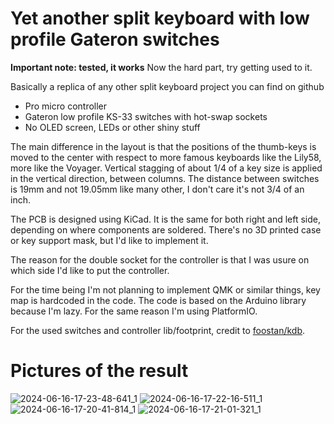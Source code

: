 # Yet another split keyboard with low profile Gateron switches

**Important note: tested, it works**
Now the hard part, try getting used to it.

Basically a replica of any other split keyboard project you can find on github
* Pro micro controller
* Gateron low profile KS-33 switches with hot-swap sockets
* No OLED screen, LEDs or other shiny stuff

The main difference in the layout is that the positions of the thumb-keys is moved to the center with respect to more famous keyboards like the Lily58, more like the Voyager.
Vertical stagging of about 1/4 of a key size is applied in the vertical direction, between columns.
The distance between switches is 19mm and not 19.05mm like many other, I don't care it's not 3/4 of an inch.

The PCB is designed using KiCad. It is the same for both right and left side, depending on where components are soldered.
There's no 3D printed case or key support mask, but I'd like to implement it.

The reason for the double socket for the controller is that I was usure on which side I'd like to put the controller.

For the time being I'm not planning to implement QMK or similar things, key map is hardcoded in the code.
The code is based on the Arduino library because I'm lazy. For the same reason I'm using PlatformIO.

For the used switches and controller lib/footprint, credit to [foostan/kdb](https://github.com/foostan/kbd/tree/main).

# Pictures of the result
![2024-06-16-17-23-48-641_1](https://github.com/cosimini/cambkb/assets/62906444/ec2ab020-c1a1-40b0-9ac5-2ad97fab3e9b)
![2024-06-16-17-22-16-511_1](https://github.com/cosimini/cambkb/assets/62906444/fa82e1bc-4dc1-4705-ae86-45e039a12837)
![2024-06-16-17-20-41-814_1](https://github.com/cosimini/cambkb/assets/62906444/ce6cdbbb-3ab2-4c71-b18e-c91bc6841e46)
![2024-06-16-17-21-01-321_1](https://github.com/cosimini/cambkb/assets/62906444/29d4baf3-8957-483d-917b-7c76c966f15b)
